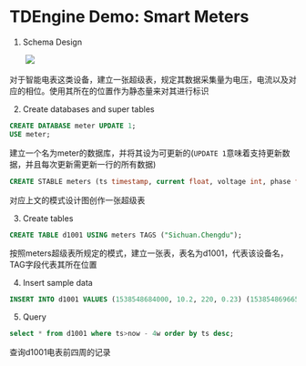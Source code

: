 # TDEngine Demo: Smart Meters

1. Schema Design

       ![](/home/gao/.config/marktext/images/2022-07-08-14-46-57-Untitled%20Diagram.drawio.png)

对于智能电表这类设备，建立一张超级表，规定其数据采集量为电压，电流以及对应的相位。使用其所在的位置作为静态量来对其进行标识

2. Create databases and super tables

```sql
CREATE DATABASE meter UPDATE 1;
USE meter;
```

建立一个名为meter的数据库，并将其设为可更新的(`UPDATE 1`意味着支持更新数据，并且每次更新需更新一行的所有数据)

```sql
CREATE STABLE meters (ts timestamp, current float, voltage int, phase float) TAGS (location binary(64));
```

对应上文的模式设计图创作一张超级表

3. Create tables

```sql
CREATE TABLE d1001 USING meters TAGS ("Sichuan.Chengdu");
```

按照meters超级表所规定的模式，建立一张表，表名为d1001，代表该设备名，TAG字段代表其所在位置

4. Insert sample data

```sql
INSERT INTO d1001 VALUES (1538548684000, 10.2, 220, 0.23) (1538548696650, 10.3, 218, 0.25);
```

5. Query

```sql
select * from d1001 where ts>now - 4w order by ts desc;
```

查询d1001电表前四周的记录
